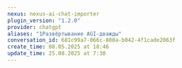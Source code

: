 ```yaml
---
nexus: nexus-ai-chat-importer
plugin_version: "1.2.0"
provider: chatgpt
aliases: "1Развёртывание AGI-дважды"
conversation_id: 681c99a7-066c-800a-b042-4f1cade2063f
create_time: 08.05.2025 at 18:46
update_time: 25.08.2025 at 7:30
---
```

